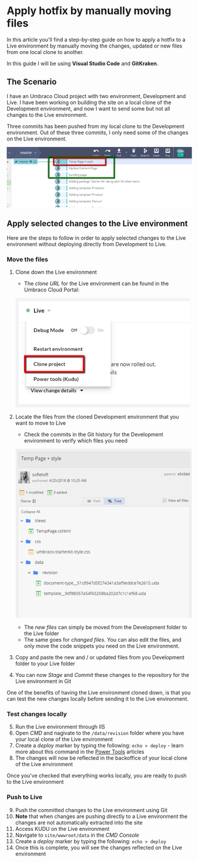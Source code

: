 # Apply hotfix by manually moving files

In this article you'll find a step-by-step guide on how to apply a hotfix to a Live environment by manually moving the changes, updated or new files from one local clone to another.

In this guide I will be using **Visual Studio Code** and **GitKraken**.

## The Scenario

I have an Umbraco Cloud project with two environment, Development and Live. I have been working on building the site on a local clone of the Development environment, and now I want to send some but not all changes to the Live environment.

Three commits has been pushed from my local clone to the Development environment. Out of these three commits, I only need some of the changes on the Live environment.

![Commits](images/commits.png)

## Apply selected changes to the Live environment

Here are the steps to follow in order to apply selected changes to the Live environment without deploying directly from Development to Live.

### Move the files

1. Clone down the Live environment
    * The _clone URL_ for the Live environment can be found in the Umbraco Cloud Portal:

    ![Live Clone URL](images/live-clone-url.png)

2. Locate the files from the cloned Development environment that you want to move to Live
    * Check the commits in the Git history for the Development environment to verify which files you need

    ![Files changes or added](images/commit-files-changed.png)

    * The _new files_ can simply be moved from the Development folder to the Live folder
    * The same goes for _changed files_. You can also edit the files, and only move the code snippets you need on the Live environment.

3. Copy and paste the new and / or updated files from you Development folder to your Live folder
4. You can now _Stage_ and _Commit_ these changes to the repository for the Live environment in Git

One of the benefits of having the Live environment cloned down, is that you can test the new changes locally before sending it to the Live environment.

### Test changes locally

5. Run the Live environment through IIS
6. Open _CMD_ and nagivate to the `/data/revision` folder where you have your local clone of the Live environment
7. Create a _deploy_ marker by typing the following: `echo > deploy` - learn more about this command in the [Power Tools]() articles
8. The changes will now be reflected in the backoffice of your local clone of the Live environment

Once you've checked that everything works locally, you are ready to push to the Live environment

### Push to Live

9. Push the committed changes to the Live environment using Git
10. **Note** that when changes are pushing directly to a Live environment the changes are not automatically extracted into the site
11. Access KUDU on the Live environment
12. Navigate to `site/wwwroot/data` in the _CMD Console_
13. Create a _deploy_ marker by typing the following: `echo > deploy`
14. Once this is complete, you will see the changes reflected on the Live environment


